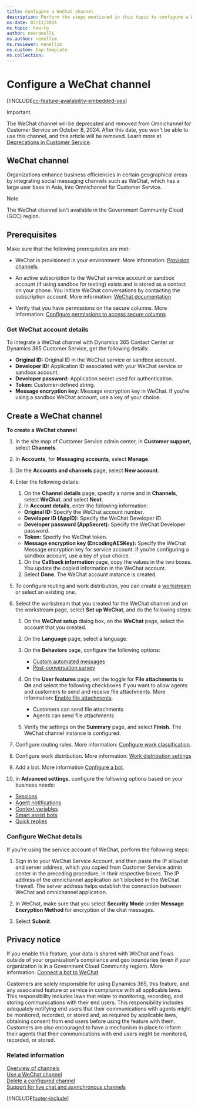 ```yaml
---
title: Configure a WeChat channel
description: Perform the steps mentioned in this topic to configure a WeChat channel.
ms.date: 07/11/2024
ms.topic: how-to
author: neeranelli
ms.author: nenellim
ms.reviewer: nenellim
ms.custom: bap-template
ms.collection:
---
```

# Configure a WeChat channel

[!INCLUDE[cc-feature-availability-embedded-yes](../../includes/cc-feature-availability-embedded-yes.md)]

> [!Important]
> The WeChat channel will be deprecated and removed from Omnichannel for Customer Service on October 8, 2024. After this date, you won't be able to use this channel, and this article will be removed. Learn more at [Deprecations in Customer Service](../implement/deprecations-customer-service.md).

## WeChat channel

Organizations enhance business efficiencies in certain geographical areas by integrating social messaging channels such as WeChat, which has a large user base in Asia, into Omnichannel for Customer Service.

  > [!NOTE]
  > The WeChat channel isn't available in the Government Community Cloud (GCC) region.

## Prerequisites

Make sure that the following prerequisites are met:

- WeChat is provisioned in your environment. More information: [Provision channels](../implement/omnichannel-provision-channels.md).
- An active subscription to the WeChat service account or sandbox account (if using sandbox for testing) exists and is stored as a contact on your phone. You initiate WeChat conversations by contacting the subscription account. More information: [WeChat documentation](https://go.microsoft.com/fwlink/p/?linkid=2124569)

- Verify that you have permissions on the secure columns. More information: [Configure permissions to access secure columns](../implement/add-users-assign-roles.md#configure-permissions-to-access-secure-columns)

### Get WeChat account details

To integrate a WeChat channel with Dynamics 365 Contact Center or Dynamics 365 Customer Service, get the following details:

- **Original ID:** Original ID in the WeChat service or sandbox account.
- **Developer ID:** Application ID associated with your WeChat service or sandbox account.
- **Developer password:** Application secret used for authentication.
- **Token:** Customer-defined string.
- **Message encryption key:** Message encryption key in WeChat. If you're using a sandbox WeChat account, use a key of your choice.
  
## Create a WeChat channel

**To create a WeChat channel**

1. In the site map of Customer Service admin center, in **Customer support**, select **Channels**.
    
1. In **Accounts**, for **Messaging accounts**, select **Manage**.
   
1. On the **Accounts and channels** page, select **New account**.

1. Enter the following details:
   1. On the **Channel details** page, specify a name and in **Channels**, select **WeChat**, and select **Next**.
   1. In **Account details**, enter the following information:
     - **Original ID:** Specify the WeChat account number.
     - **Developer ID (AppID):** Specify the WeChat Developer ID.
     - **Developer password (AppSecret):** Specify the WeChat Developer password.
     - **Token:** Specify the WeChat token.
     - **Message encryption key (EncodingAESKey):** Specify the WeChat Message encryption key for service account. If you're configuring a sandbox account, use a key of your choice.
   1. On the **Callback information** page, copy the values in the two boxes. You update the copied information in the WeChat account.
   1. Select **Done**. The WeChat account instance is created.

1. To configure routing and work distribution, you can create a [workstream](create-workstreams.md) or select an existing one.

1. Select the workstream that you created for the WeChat channel and on the workstream page, select **Set up WeChat**, and do the following steps:
   
   1. On the **WeChat setup** dialog box, on the **WeChat** page, select the account that you created.
   
   1. On the **Language** page, select a language.
   
   1. On the **Behaviors** page, configure the following options:
      - [Custom automated messages](configure-automated-message.md)
      - [Post-conversation survey](configure-post-conversation-survey.md)
   
   1. On the **User features** page, set the toggle for **File attachments** to **On** and select the following checkboxes if you want to allow agents and customers to send and receive file attachments. More information: [Enable file attachments](enable-file-attachments.md).
      - Customers can send file attachments
      - Agents can send file attachments
   
   1. Verify the settings on the **Summary** page, and select **Finish**. The WeChat channel instance is configured.

1. Configure routing rules. More information: [Configure work classification](configure-work-classification.md).

1. Configure work distribution. More information: [Work distribution settings](create-workstreams.md#configure-work-distribution)

1. Add a bot. More information [Configure a bot](create-workstreams.md#add-a-bot-to-a-workstream).

1.  In **Advanced settings**, configure the following options based on your business needs:
   - [Sessions](session-templates.md)
   - [Agent notifications](notification-templates.md#out-of-the-box-notification-templates)
   - [Context variables](manage-context-variables.md#add-context-variables)
   - [Smart assist bots](../develop/smart-assist-bot.md)
   - [Quick replies](create-quick-replies.md)

### Configure WeChat details

If you're using the service account of WeChat, perform the following steps:

1. Sign in to your WeChat Service Account, and then paste the IP allowlist and server address, which you copied from Customer Service admin center in the preceding procedure, in their respective boxes. The IP address of the omnichannel application isn't blocked in the WeChat firewall. The server address helps establish the connection between WeChat and omnichannel application.

2. In WeChat, make sure that you select **Security Mode** under **Message Encryption Method** for encryption of the chat messages.

3. Select **Submit**.

## Privacy notice

If you enable this feature, your data is shared with WeChat and flows outside of your organization's compliance and geo boundaries (even if your organization is in a Government Cloud Community region). More information: [Connect a bot to WeChat](/azure/bot-service/bot-service-channel-connect-wechat).

Customers are solely responsible for using Dynamics 365, this feature, and any associated feature or service in compliance with all applicable laws. This responsibility includes laws that relate to monitoring, recording, and storing communications with their end users. This responsibility includes adequately notifying end users that their communications with agents might be monitored, recorded, or stored and, as required by applicable laws, obtaining consent from end users before using the feature with them. Customers are also encouraged to have a mechanism in place to inform their agents that their communications with end users might be monitored, recorded, or stored.

### Related information

[Overview of channels](../use/channels.md)  
[Use a WeChat channel](../use/wechat-channel.md)  
[Delete a configured channel](delete-channel.md)  
[Support for live chat and asynchronous channels](../use/channels.md)  

[!INCLUDE[footer-include](../../includes/footer-banner.md)]
